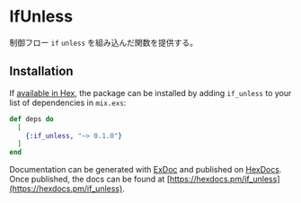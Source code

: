 # IfUnless

制御フロー `if` `unless` を組み込んだ関数を提供する。

## Installation

If [available in Hex](https://hex.pm/docs/publish), the package can be installed
by adding `if_unless` to your list of dependencies in `mix.exs`:

```elixir
def deps do
  [
    {:if_unless, "~> 0.1.0"}
  ]
end
```

Documentation can be generated with [ExDoc](https://github.com/elixir-lang/ex_doc)
and published on [HexDocs](https://hexdocs.pm). Once published, the docs can
be found at [https://hexdocs.pm/if_unless](https://hexdocs.pm/if_unless).
